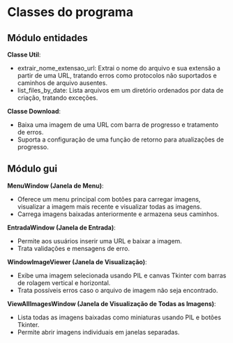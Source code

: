 # Classes do programa

## Módulo entidades

**Classe Util**:
- extrair_nome_extensao_url: Extrai o nome do arquivo e sua extensão a partir de uma URL, tratando erros como protocolos não suportados e caminhos de arquivo ausentes.
- list_files_by_date: Lista arquivos em um diretório ordenados por data de criação, tratando exceções.

**Classe Download**:
- Baixa uma imagem de uma URL com barra de progresso e tratamento de erros.
- Suporta a configuração de uma função de retorno para atualizações de progresso.

## Módulo gui

**MenuWindow (Janela de Menu)**:
- Oferece um menu principal com botões para carregar imagens, visualizar a imagem mais recente e visualizar todas as imagens.
- Carrega imagens baixadas anteriormente e armazena seus caminhos.

**EntradaWindow (Janela de Entrada)**:
- Permite aos usuários inserir uma URL e baixar a imagem.
- Trata validações e mensagens de erro.

**WindowImageViewer (Janela de Visualização)**:
- Exibe uma imagem selecionada usando PIL e canvas Tkinter com barras de rolagem vertical e horizontal.
- Trata possíveis erros caso o arquivo de imagem não seja encontrado.

**ViewAllImagesWindow (Janela de Visualização de Todas as Imagens)**:
- Lista todas as imagens baixadas como miniaturas usando PIL e botões Tkinter.
- Permite abrir imagens individuais em janelas separadas.
